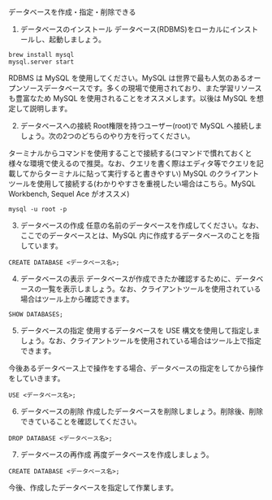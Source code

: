 データベースを作成・指定・削除できる
1. データベースのインストール
データベース(RDBMS)をローカルにインストールし、起動しましょう。
```
brew install mysql
mysql.server start
```


RDBMS は MySQL を使用してください。MySQL は世界で最も人気のあるオープンソースデータベースです。多くの現場で使用されており、また学習リソースも豊富なため MySQL を使用されることをオススメします。以後は MySQL を想定して説明します。

2. データベースへの接続
Root権限を持つユーザー(root)で MySQL へ接続しましょう。次の2つのどちらのやり方を行ってください。

ターミナルからコマンドを使用することで接続する(コマンドで慣れておくと様々な環境で使えるので推奨。なお、クエリを書く際はエディタ等でクエリを記載してからターミナルに貼って実行すると書きやすい)
MySQL のクライアントツールを使用して接続する(わかりやすさを重視したい場合はこちら。MySQL Workbench, Sequel Ace がオススメ)
```
mysql -u root -p
```


3. データベースの作成
任意の名前のデータベースを作成してください。なお、ここでのデータベースとは、MySQL 内に作成するデータベースのことを指しています。
```
CREATE DATABASE <データベース名>;
```

4. データベースの表示
データベースが作成できたか確認するために、データベースの一覧を表示しましょう。なお、クライアントツールを使用されている場合はツール上から確認できます。
```
SHOW DATABASES;
```

5. データベースの指定
使用するデータベースを USE 構文を使用して指定しましょう。なお、クライアントツールを使用されている場合はツール上で指定できます。

今後あるデータベース上で操作をする場合、データベースの指定をしてから操作をしていきます。
```
USE <データベース名>;
```


6. データベースの削除
作成したデータベースを削除しましょう。削除後、削除できていることを確認してください。
```
DROP DATABASE <データベース名>;
```

7. データベースの再作成
再度データベースを作成しましょう。
```
CREATE DATABASE <データベース名>;
```

今後、作成したデータベースを指定して作業します。
